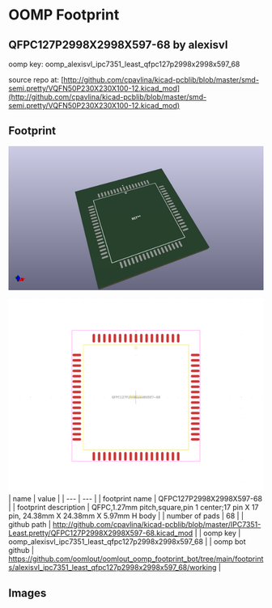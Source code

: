 # OOMP Footprint  
## QFPC127P2998X2998X597-68  by alexisvl  
  
oomp key: oomp_alexisvl_ipc7351_least_qfpc127p2998x2998x597_68  
  
source repo at: [http://github.com/cpavlina/kicad-pcblib/blob/master/smd-semi.pretty/VQFN50P230X230X100-12.kicad_mod](http://github.com/cpavlina/kicad-pcblib/blob/master/smd-semi.pretty/VQFN50P230X230X100-12.kicad_mod)  
## Footprint  
  
[![working_kicad_pcb_3d.png](working_kicad_pcb_3d_600.png)](working_kicad_pcb_3d.png)  
  
[![working.png](working_600.png)](working.png)  
| name | value | 
| --- | --- | 
| footprint name | QFPC127P2998X2998X597-68 | 
| footprint description | QFPC,1.27mm pitch,square,pin 1 center;17 pin X 17 pin, 24.38mm X 24.38mm X 5.97mm H body | 
| number of pads | 68 | 
| github path | http://github.com/cpavlina/kicad-pcblib/blob/master/IPC7351-Least.pretty/QFPC127P2998X2998X597-68.kicad_mod | 
| oomp key | oomp_alexisvl_ipc7351_least_qfpc127p2998x2998x597_68 | 
| oomp bot github | https://github.com/oomlout/oomlout_oomp_footprint_bot/tree/main/footprints/alexisvl_ipc7351_least_qfpc127p2998x2998x597_68/working | 
## Images  
